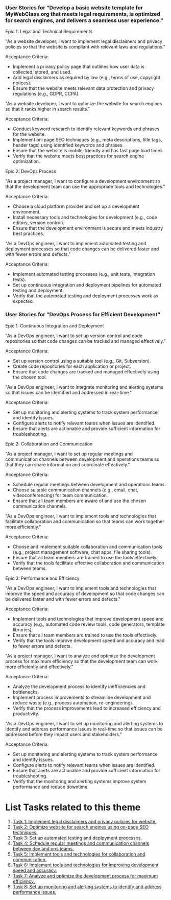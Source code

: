 ### User Stories for "Develop a basic website template for MyWebClass.org that meets legal requirements, is optimized for search engines, and delivers a seamless user experience."

Epic 1: Legal and Technical Requirements

"As a website developer, I want to implement legal disclaimers and privacy policies so that the website is compliant with relevant laws and regulations."

Acceptance Criteria:

- Implement a privacy policy page that outlines how user data is collected, stored, and used.
- Add legal disclaimers as required by law (e.g., terms of use, copyright notices).
- Ensure that the website meets relevant data protection and privacy regulations (e.g., GDPR, CCPA).

"As a website developer, I want to optimize the website for search engines so that it ranks higher in search results."

Acceptance Criteria:

- Conduct keyword research to identify relevant keywords and phrases for the website.
- Implement on-page SEO techniques (e.g., meta descriptions, title tags, header tags) using identified keywords and phrases.
- Ensure that the website is mobile-friendly and has fast page load times.
- Verify that the website meets best practices for search engine optimization.

Epic 2: DevOps Process

"As a project manager, I want to configure a development environment so that the development team can use the appropriate tools and technologies."

Acceptance Criteria:

- Choose a cloud platform provider and set up a development environment.
- Install necessary tools and technologies for development (e.g., code editors, version control).
- Ensure that the development environment is secure and meets industry best practices.

"As a DevOps engineer, I want to implement automated testing and deployment processes so that code changes can be delivered faster and with fewer errors and defects."

Acceptance Criteria:

- Implement automated testing processes (e.g., unit tests, integration tests).
- Set up continuous integration and deployment pipelines for automated testing and deployment.
- Verify that the automated testing and deployment processes work as expected.

### User Stories for "DevOps Process for Efficient Development"

Epic 1: Continuous Integration and Deployment

"As a DevOps engineer, I want to set up version control and code repositories so that code changes can be tracked and managed effectively."

Acceptance Criteria:

- Set up version control using a suitable tool (e.g., Git, Subversion).
- Create code repositories for each application or project.
- Ensure that code changes are tracked and managed effectively using the chosen tool.

"As a DevOps engineer, I want to integrate monitoring and alerting systems so that issues can be identified and addressed in real-time."

Acceptance Criteria:

- Set up monitoring and alerting systems to track system performance and identify issues.
- Configure alerts to notify relevant teams when issues are identified.
- Ensure that alerts are actionable and provide sufficient information for troubleshooting.

Epic 2: Collaboration and Communication

"As a project manager, I want to set up regular meetings and communication channels between development and operations teams so that they can share information and coordinate effectively."

Acceptance Criteria:

- Schedule regular meetings between development and operations teams.
- Choose suitable communication channels (e.g., email, chat, videoconferencing) for team communication.
- Ensure that all team members are aware of and use the chosen communication channels.

"As a DevOps engineer, I want to implement tools and technologies that facilitate collaboration and communication so that teams can work together more efficiently."

Acceptance Criteria:

- Choose and implement suitable collaboration and communication tools (e.g., project management software, chat apps, file sharing tools).
- Ensure that all team members are trained to use the tools effectively.
- Verify that the tools facilitate effective collaboration and communication between teams.

Epic 3: Performance and Efficiency

"As a DevOps engineer, I want to implement tools and technologies that improve the speed and accuracy of development so that code changes can be delivered faster and with fewer errors and defects."

Acceptance Criteria:

- Implement tools and technologies that improve development speed and accuracy (e.g., automated code review tools, code generators, template libraries).
- Ensure that all team members are trained to use the tools effectively.
- Verify that the tools improve development speed and accuracy and lead to fewer errors and defects.

"As a project manager, I want to analyze and optimize the development process for maximum efficiency so that the development team can work more efficiently and effectively."

Acceptance Criteria:

- Analyze the development process to identify inefficiencies and bottlenecks.
- Implement process improvements to streamline development and reduce waste (e.g., process automation, re-engineering).
- Verify that the process improvements lead to increased efficiency and productivity.

"As a DevOps engineer, I want to set up monitoring and alerting systems to identify and address performance issues in real-time so that issues can be addressed before they impact users and stakeholders."

Acceptance Criteria:

- Set up monitoring and alerting systems to track system performance and identify issues.
- Configure alerts to notify relevant teams when issues are identified.
- Ensure that alerts are actionable and provide sufficient information for troubleshooting.
- Verify that the monitoring and alerting systems improve system performance and reduce downtime.


# List Tasks related to this theme
1. [Task 1: Implement legal disclaimers and privacy policies for website.](/documentation/templates/theme/initiatives/epics/stories/tasks/task_template.md)
2. [Task 2: Optimize website for search engines using on-page SEO techniques.](/documentation/templates/theme/initiatives/epics/stories/tasks/task_template.md)
3. [Task 3: Set up automated testing and deployment processes.](/documentation/templates/theme/initiatives/epics/stories/tasks/task_template.md)
4. [Task 4: Schedule regular meetings and communication channels between dev and ops teams.](/documentation/templates/theme/initiatives/epics/stories/tasks/task_template.md)
5. [Task 5: Implement tools and technologies for collaboration and communication.](/documentation/templates/theme/initiatives/epics/stories/tasks/task_template.md)
6. [Task 6: Implement tools and technologies for improving development speed and accuracy.](/documentation/templates/theme/initiatives/epics/stories/tasks/task_template.md)
7. [Task 7: Analyze and optimize the development process for maximum efficiency.](/documentation/templates/theme/initiatives/epics/stories/tasks/task_template.md)
8. [Task 8: Set up monitoring and alerting systems to identify and address performance issues.](/documentation/templates/theme/initiatives/epics/stories/tasks/task_template.md)





